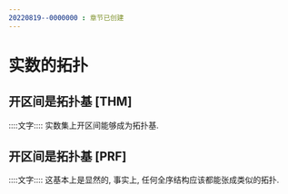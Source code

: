 ```yaml
---
20220819--0000000 : 章节已创建
---
```

# 实数的拓扑
## 开区间是拓扑基 [THM]
::::文字::::
实数集上开区间能够成为拓扑基. 

## 开区间是拓扑基 [PRF]
::::文字::::
这基本上是显然的, 事实上, 任何全序结构应该都能张成类似的拓扑. 

